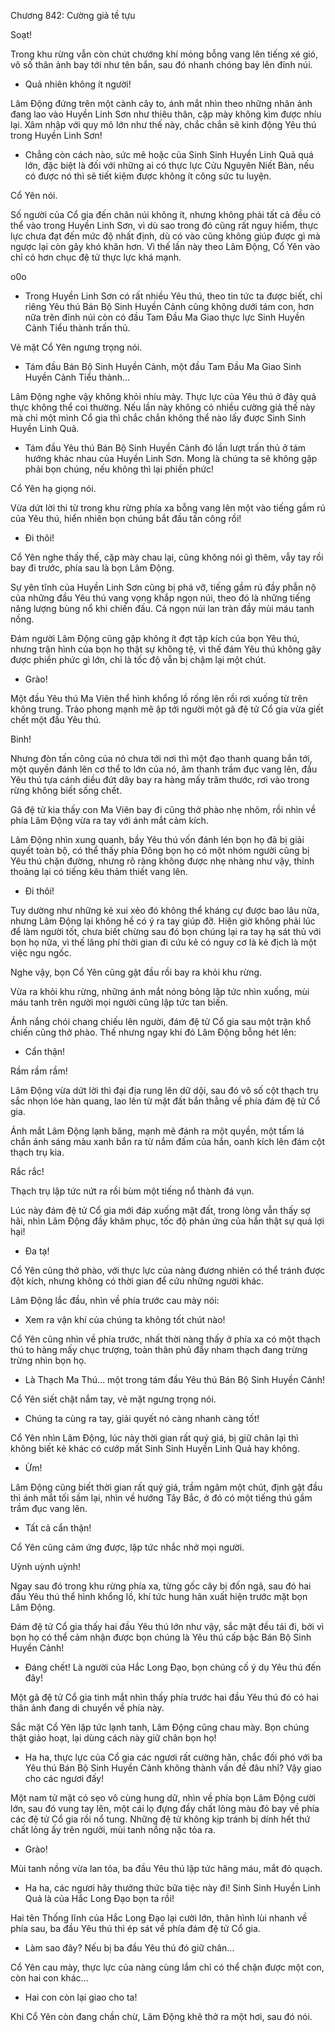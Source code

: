 




Chương 842: Cường giả tề tựu


Soạt!

Trong khu rừng vẫn còn chút chướng khí mỏng bỗng vang lên tiếng xé gió, vô số thân ảnh bay tới như tên bắn, sau đó nhanh chóng bay lên đỉnh núi.

- Quả nhiên không ít người!

Lâm Động đứng trên một cành cây to, ánh mắt nhìn theo những nhân ảnh đang lao vào Huyền Linh Sơn như thiêu thân, cặp mày không kìm được nhíu lại. Xâm nhập với quy mô lớn như thế này, chắc chắn sẽ kinh động Yêu thú trong Huyền Linh Sơn!

- Chẳng còn cách nào, sức mê hoặc của Sinh Sinh Huyền Linh Quả quá lớn, đặc biệt là đối với những ai có thực lực Cửu Nguyên Niết Bàn, nếu có được nó thì sẽ tiết kiệm được không ít công sức tu luyện.

Cổ Yên nói.

Số người của Cổ gia đến chân núi không ít, nhưng không phải tất cả đều có thể vào trong Huyền Linh Sơn, vì dù sao trong đó cũng rất nguy hiểm, thực lực chưa đạt đến mức độ nhất định, dù có vào cũng không giúp được gì mà ngược lại còn gây khó khăn hơn. Vì thế lần này theo Lâm Động, Cổ Yên vào chỉ có hơn chục đệ tử thực lực khá mạnh.

o0o

- Trong Huyền Linh Sơn có rất nhiều Yêu thú, theo tin tức ta được biết, chỉ riêng Yêu thú Bán Bộ Sinh Huyền Cảnh cũng không dưới tám con, hơn nữa trên đỉnh núi còn có đầu Tam Đầu Ma Giao thực lực Sinh Huyền Cảnh Tiểu thành trấn thủ.

Vẻ mặt Cổ Yên ngưng trọng nói.

- Tám đầu Bán Bộ Sinh Huyền Cảnh, một đầu Tam Đầu Ma Giao Sinh Huyền Cảnh Tiểu thành…

Lâm Động nghe vậy không khỏi nhíu mày. Thực lực của Yêu thú ở đây quả thực không thể coi thường. Nếu lần này không có nhiều cường giả thế này mà chỉ một mình Cổ gia thì chắc chắn không thể nào lấy được Sinh Sinh Huyền Linh Quả.

- Tám đầu Yêu thú Bán Bộ Sinh Huyền Cảnh đó lần lượt trấn thủ ở tám hướng khác nhau của Huyền Linh Sơn. Mong là chúng ta sẽ không gặp phải bọn chúng, nếu không thì lại phiền phức!

Cổ Yên hạ giọng nói.

Vừa dứt lời thi từ trong khu rừng phía xa bỗng vang lên một vào tiếng gầm rú của Yêu thú, hiển nhiên bọn chúng bắt đầu tấn công rồi!

- Đi thôi!

Cổ Yên nghe thấy thế, cặp mày chau lại, cũng không nói gì thêm, vẫy tay rồi bay đi trước, phía sau là bọn Lâm Động.

Sự yên tĩnh của Huyền Linh Sơn cũng bị phá vỡ, tiếng gầm rú đầy phẫn nộ của những đầu Yêu thú vang vọng khắp ngọn núi, theo đó là những tiếng năng lượng bùng nổ khi chiến đấu. Cả ngọn núi lan tràn đầy mùi máu tanh nồng.

Đám người Lâm Động cũng gặp không ít đợt tập kích của bọn Yêu thú, nhưng trận hình của bọn họ thật sự không tệ, vì thế đám Yêu thú không gây được phiền phức gì lớn, chỉ là tốc độ vẫn bị chậm lại một chút.

- Grào!

Một đầu Yêu thú Ma Viên thể hình khổng lồ rống lên rồi rơi xuống từ trên không trung. Trảo phong mạnh mẽ ập tới người một gã đệ tử Cổ gia vừa giết chết một đầu Yêu thú.

Binh!

Nhưng đòn tấn công của nó chưa tới nơi thì một đạo thanh quang bắn tới, một quyền đánh lên cơ thể to lớn của nó, âm thanh trầm đục vang lên, đầu Yêu thú tựa cánh diều đứt dây bay ra hàng mấy trăm thước, rơi vào trong rừng không biết sống chết.

Gã đệ tử kia thấy con Ma Viên bay đi cũng thở phào nhẹ nhõm, rồi nhìn về phía Lâm Động vừa ra tay với ánh mắt cảm kích.

Lâm Động nhìn xung quanh, bầy Yêu thú vốn đánh lén bọn họ đã bị giải quyết toàn bộ, có thể thấy phía Đông bọn họ có một nhóm người cũng bị Yêu thú chặn đường, nhưng rõ ràng không được nhẹ nhàng như vậy, thỉnh thoảng lại có tiếng kêu thảm thiết vang lên.

- Đi thôi!

Tuy dường như những kẻ xui xẻo đó không thể kháng cự được bao lâu nữa, nhưng Lâm Động lại không hề có ý ra tay giúp đỡ. Hiện giờ không phải lúc để làm người tốt, chưa biết chừng sau đó bọn chúng lại ra tay hạ sát thủ với bọn họ nữa, vì thế lãng phí thời gian đi cứu kẻ có nguy cơ là kẻ địch là một việc ngu ngốc.

Nghe vậy, bọn Cổ Yên cũng gật đầu rồi bay ra khỏi khu rừng.

Vừa ra khỏi khu rừng, những ánh mắt nóng bỏng lập tức nhìn xuống, mùi máu tanh trên người mọi người cũng lập tức tan biến.

Ánh nắng chói chang chiếu lên người, đám đệ tử Cổ gia sau một trận khổ chiến cũng thở phào. Thế nhưng ngay khi đó Lâm Động bỗng hét lên:

- Cẩn thận!

Rầm rầm rầm!

Lâm Động vừa dứt lời thì đại địa rung lên dữ dội, sau đó vô số cột thạch trụ sắc nhọn lóe hàn quang, lao lên từ mặt đất bắn thẳng về phía đám đệ tử Cổ gia.

Ánh mắt Lâm Động lạnh băng, mạnh mẽ đánh ra một quyền, một tấm lá chắn ánh sáng màu xanh bắn ra từ nắm đấm của hắn, oanh kích lên đám cột thạch trụ kia.

Rắc rắc!

Thạch trụ lập tức nứt ra rồi bùm một tiếng nổ thành đá vụn.

Lúc này đám đệ tử Cổ gia mới đáp xuống mặt đất, trong lòng vẫn thấy sợ hãi, nhìn Lâm Động đầy khâm phục, tốc độ phản ứng của hắn thật sự quá lợi hại!

- Đa tạ!

Cổ Yên cũng thở phào, với thực lực của nàng đương nhiên có thể tránh được đột kích, nhưng không có thời gian để cứu những người khác.

Lâm Động lắc đầu, nhìn về phía trước cau mày nói:

- Xem ra vận khí của chúng ta không tốt chút nào!

Cổ Yên cũng nhìn về phía trước, nhất thời nàng thấy ở phía xa có một thạch thú to hàng mấy chục trượng, toàn thân phủ đầy nham thạch đang trừng trừng nhìn bọn họ.

- Là Thạch Ma Thú… một trong tám đầu Yêu thú Bán Bộ Sinh Huyền Cảnh!

Cổ Yên siết chặt nắm tay, vẻ mặt ngưng trọng nói.

- Chúng ta cùng ra tay, giải quyết nó càng nhanh càng tốt!

Cổ Yên nhìn Lâm Động, lúc này thời gian rất quý giá, bị giữ chân lại thì không biết kẻ khác có cướp mất Sinh Sinh Huyền Linh Quả hay không.

- Ừm!

Lâm Động cũng biết thời gian rất quý giá, trầm ngâm một chút, định gật đầu thì ánh mắt tối sầm lại, nhìn về hướng Tây Bắc, ở đó có một tiếng thú gầm trầm đục vang lên.

- Tất cả cẩn thận!

Cổ Yên cũng cảm ứng được, lập tức nhắc nhở mọi người.

Uỳnh uỳnh uỳnh!

Ngay sau đó trong khu rừng phía xa, từng gốc cây bị đốn ngã, sau đó hai đầu Yêu thú thể hình khổng lồ, khí tức hung hãn xuất hiện trước mặt bọn Lâm Động.

Đám đệ tử Cổ gia thấy hai đầu Yêu thú lớn như vậy, sắc mặt đều tái đi, bởi vì bọn họ có thể cảm nhận được bọn chúng là Yêu thú cấp bậc Bán Bộ Sinh Huyền Cảnh!

- Đáng chết! Là người của Hắc Long Đạo, bọn chúng cố ý dụ Yêu thú đến đây!

Một gã đệ tử Cổ gia tinh mắt nhìn thấy phía trước hai đầu Yêu thú đó có hai thân ảnh đang di chuyển về phía này.

Sắc mặt Cổ Yên lập tức lạnh tanh, Lâm Động cũng chau mày. Bọn chúng thật giảo hoạt, lại dùng cách này giữ chân bọn họ!

- Ha ha, thực lực của Cổ gia các ngươi rất cường hãn, chắc đối phó với ba Yêu thú Bán Bộ Sinh Huyền Cảnh không thành vấn đề đâu nhỉ? Vậy giao cho các ngươi đấy!

Một nam tử mặt có sẹo vô cùng hung dữ, nhìn về phía bọn Lâm Động cười lớn, sau đó vung tay lên, một cái lọ đựng đầy chất lỏng màu đỏ bay về phía các đệ tử Cổ gia rồi nổ tung. Những đệ tử không kịp tránh bị dính hết thứ chất lỏng ấy trên người, mùi tanh nồng nặc tỏa ra.

- Grào!

Mùi tanh nồng vừa lan tỏa, ba đầu Yêu thú lập tức hăng máu, mắt đỏ quạch.

- Ha ha, các ngươi hãy thưởng thức bữa tiệc này đi! Sinh Sinh Huyền Linh Quả là của Hắc Long Đạo bọn ta rồi!

Hai tên Thống lĩnh của Hắc Long Đạo lại cười lớn, thân hình lùi nhanh về phía sau, ba đầu Yêu thú thì ép sát về phía đám đệ tử Cổ gia.

- Làm sao đây? Nếu bị ba đầu Yêu thú đó giữ chân…

Cổ Yên cau mày, thực lực của nàng cùng lắm chỉ có thể chặn được một con, còn hai con khác…

- Hai con còn lại giao cho ta!

Khi Cổ Yên còn đang chần chừ, Lâm Động khẽ thở ra một hơi, sau đó nói.




